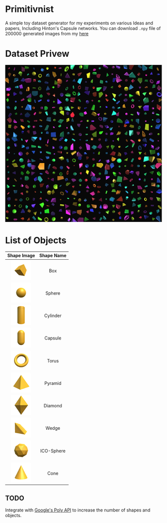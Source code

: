 # Primitivnist

A simple toy dataset generator for my experiments on various Ideas and papers, Including Hinton's Capsule networks. You can download `.npy` file of 200000 generated images from my [here](https://drive.google.com/file/d/1Em-WGEO8u2VgXhy1g5hhQuK2bytooDGK/view?usp=sharing)


# Dataset Privew

 <img src="images/preview.png" style="width: 720px;"/> 

# List of Objects

| Shape Image                                                      |  Shape Name  |
:-----------------------------------------------------------------:|:------------:|
| <img src="images/box.png"  style="width: 64px;"/>                 | Box         |
| <img src="images/sphere.png"  style="width: 64px;"/>              | Sphere      |
| <img src="images/cylinder.png"  style="width: 64px;"/>            | Cylinder    |
| <img src="images/capsule.png"  style="width: 64px;"/>             | Capsule     |
| <img src="images/torus.png"  style="width: 64px;"/>               | Torus       |
| <img src="images/pyramid.png"  style="width: 64px;"/>             | Pyramid     |
| <img src="images/diamond.png"  style="width: 64px;"/>             | Diamond     |
| <img src="images/wedge.png"  style="width: 64px;"/>               | Wedge       |
| <img src="images/ico-sphere.png"  style="width: 64px;"/>          | ICO-Sphere  |
| <img src="images/cone.png"  style="width: 64px;"/>                | Cone        |


## TODO

Integrate with [Google's Poly API](https://developers.google.com/poly/develop/unity) to increase the number of shapes and objects.

